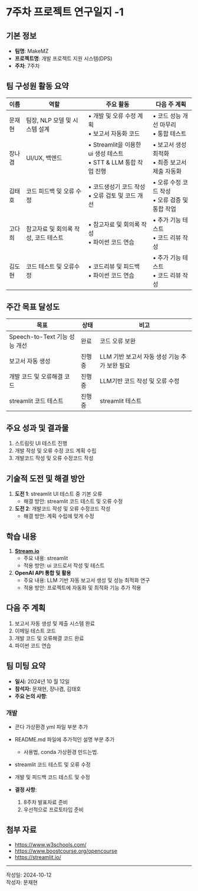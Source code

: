 # 7주차 프로젝트 연구일지 -1

## 기본 정보

- **팀명**: MakeMZ
- **프로젝트명**: 개발 프로젝트 지원 시스템(DPS)
- **주차**: 7주차

## 팀 구성원 활동 요약

| 이름   | 역할                                 | 주요 활동                                                           | 다음 주 계획                                        |
| ------ | ------------------------------------ | ------------------------------------------------------------------- | --------------------------------------------------- |
| 문재현 | 팀장, NLP 모델 및 시스템 설계        | • 개발 및 오류 수정 계획 <br> • 보고서 자동화 코드                  | • 코드 성능 개선 마무리 <br> • 통합 테스트          |
| 장나겸 | UI/UX, 백엔드                        | • Streamlit을 이용한 ui 생성 테스트 <br> • STT & LLM 통합 작업 진행 | • 보고서 생성 최적화 <br> • 최종 보고서 제출 자동화 |
| 김태호 | 코드 피드백 및 오류 수정             | • 코드생성기 코드 작성 <br> • 오류 검토 및 코드 개선                | • 오류 수정 코드 작성 <br> • 오류 검증 및 통합 작업 |
| 고다희 | 참고자료 및 회의록 작성, 코드 테스트 | • 참고자료 및 회의록 작성 <br> • 파이썬 코드 연습                   | • 추가 기능 테스트 <br> • 코드 리뷰 작성            |
| 김도현 | 코드 테스트 및 오류수정              | • 코드리뷰 및 피드백 <br> • 파이썬 코드 연습                        | • 추가 기능 테스트 <br> • 코드 리뷰 작성            |

## 주간 목표 달성도

| 목표                               | 상태   | 비고                                          |
| ---------------------------------- | ------ | --------------------------------------------- |
| Speech-to-Text 기능 성능 개선      | 완료   | 코드 오류 보완           |
| 보고서 자동 생성 | 진행중 | LLM 기반 보고서 자동 생성 기능 추가 보완 필요 |
| 개발 코드 및 오류해결 코드         | 진행중 | LLM기반 코드 작성 및 오류 수정                |
| streamlit 코드 테스트              | 진행중 | streamlit 테스트                              |

## 주요 성과 및 결과물

1. 스트림릿 UI 테스트 진행
2. 개발 작성 및 오류 수정 코드 계획 수립
3. 개발코드 작성 및 오류 수정코드 작성

## 기술적 도전 및 해결 방안

1. **도전 1**: streamlit UI 테스트 중 기본 오류
   - 해결 방안: streamlit 코드 테스트 및 오류 수정
2. **도전 2**: 개발코드 작성 및 오류 수정코드 작성
   - 해결 방안: 계획 수립에 맞게 수정

## 학습 내용

1. **[Stream.io](https://streamlit.io/)**
   - 주요 내용: streamlit
   - 적용 방안: ui 코드로서 작성 및 테스트
2. **OpenAI API 통합 및 활용**
   - 주요 내용: LLM 기반 자동 보고서 생성 및 성능 최적화 연구
   - 적용 방안: 프로젝트에 자동화 및 최적화 기능 추가 적용

## 다음 주 계획

1. 보고서 자동 생성 및 제출 시스템 완료
2. 이메일 테스트 코드
3. 개발 코드 및 오류해결 코드 완료
4. 파이썬 코드 연습

## 팀 미팅 요약

- **일시:** 2024년 10 월 12일
- **참석자:** 문재현, 장나겸, 김태호
- **주요 논의 사항**:

### 개발

- 콘다 가상환경 yml 파일 부분 추가
- README.md 파일에 추가적인 설명 부분 추가
  - 사용법, conda 가상환경 만드는법.
- streamlit 코드 테스트 및 오류 수정
- 개발 및 피드백 코드 테스트 및 수정


- **결정 사항**:
  1. 8주차 발표자료 준비
  2. 우선적으로 프로토타입 준비

## 첨부 자료

- https://www.w3schools.com/
- https://www.boostcourse.org/opencourse
- https://streamlit.io/

---

작성일: 2024-10-12  
작성자: 문재현

